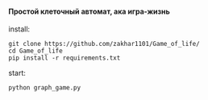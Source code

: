 #### Простой клеточный автомат, ака игра-жизнь

install:
```
git clone https://github.com/zakhar1101/Game_of_life/
cd Game_of_life
pip install -r requirements.txt
```

start:
```python
python graph_game.py

```

[//]: ![image](https://github.com/zakhar1101/Games/assets/123277983/76870fb2-f6ff-4fd1-a5c2-a9c67876259f)

